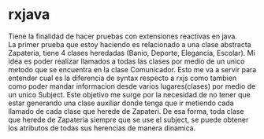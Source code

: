 # rxjava

Tiene la finalidad de hacer pruebas con extensiones reactivas en java.<br>
La primer prueba que estoy haciendo es relacionado a una clase abstracta Zapateria, tiene 4 clases heredadas (Banio, Deporte, Elegancia, Escolar).
Mi idea es poder realizar llamados a todas las clases por medio de un unico metodo que se encuentra en la clase Comunicador.
Esto me va a servir para entender cual es la diferencia de syntax respecto a rxjs como tambien como poder mandar informacion desde varios lugares(clases) por medio de un unico Subject.
Este objetivo me surge por la necesidad de no tener que estar generando una clase auxiliar donde tenga que ir metiendo cada llamado de cada clase que herede de Zapateri.
De esa forma, toda clase que herede de Zapateria siempre que se use el subject, se puede obtener los atributos de todas sus herencias de manera dinamica.
